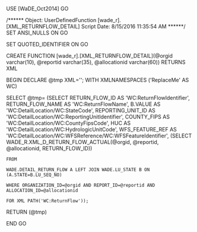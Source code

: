 ﻿USE [WaDE_Oct2014]
GO

/****** Object:  UserDefinedFunction [wade_r].[XML_RETURNFLOW_DETAIL]    Script Date: 8/15/2016 11:35:54 AM ******/
SET ANSI_NULLS ON
GO

SET QUOTED_IDENTIFIER ON
GO


CREATE FUNCTION [wade_r].[XML_RETURNFLOW_DETAIL](@orgid varchar(10), @reportid varchar(35), @allocationid varchar(60))
  RETURNS XML

BEGIN
DECLARE @tmp XML='';
WITH XMLNAMESPACES ('ReplaceMe' AS WC)

SELECT @tmp= (SELECT RETURN_FLOW_ID AS 'WC:ReturnFlowIdentifier',
	RETURN_FLOW_NAME AS 'WC:ReturnFlowName',
	B.VALUE AS 'WC:DetailLocation/WC:StateCode', 
	REPORTING_UNIT_ID AS 'WC:DetailLocation/WC:ReportingUnitIdentifier', 
	COUNTY_FIPS AS 'WC:DetailLocation/WC:CountyFipsCode', 
	HUC AS 'WC:DetailLocation/WC:HydrologicUnitCode',
	WFS_FEATURE_REF AS 'WC:DetailLocation/WC:WFSReference/WC:WFSFeatureIdentifier',
	(SELECT WADE_R.XML_D_RETURN_FLOW_ACTUAL(@orgid, @reportid, @allocationid, RETURN_FLOW_ID))

	FROM 

	WADE.DETAIL_RETURN_FLOW A LEFT JOIN WADE.LU_STATE B ON (A.STATE=B.LU_SEQ_NO)

	WHERE ORGANIZATION_ID=@orgid AND REPORT_ID=@reportid AND ALLOCATION_ID=@allocationid 
	
	FOR XML PATH('WC:ReturnFlow'));
	
RETURN (@tmp)

END
GO


